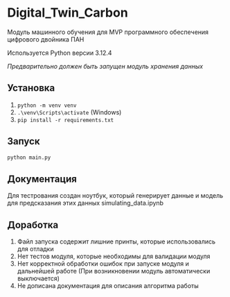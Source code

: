 # Digital_Twin_Carbon
Модуль машинного обучения для MVP программного обеспечения цифрового двойника ПАН

Используется Python версии 3.12.4

_Предварительно должен быть запущен модуль хранения данных_

## Установка

1. `python -m venv venv`
2. `.\venv\Scripts\activate` (Windows)
3. `pip install -r requirements.txt`

## Запуск

```bash
python main.py
```

## Документация

Для тестрования создан ноутбук, который генерирует данные и модель для предсказания этих данных simulating_data.ipynb

## Доработка

1. Файл запуска содержит лишние принты, которые использовались для отладки
2. Нет тестов модуля, которые необходимы для валидации модуля
3. Нет корректной обработки ошибок при запуске модуля и дальнейшей работе (При возникновении модуль автоматически выключается)
4. Не дописана документация для описания алгоритма работы